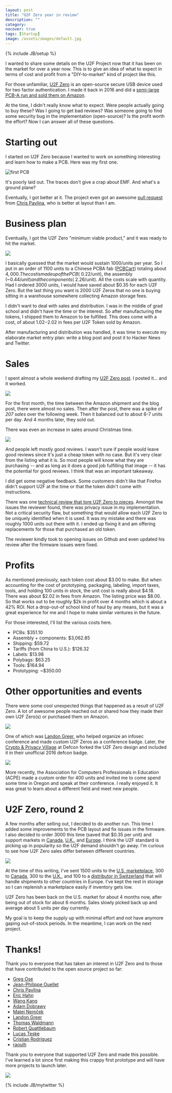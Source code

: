 ```yaml
---
layout: post
title: "U2F Zero year in review"
description: ""
category: 
nocover: true
tags: [Startup]
image: /assets/images/default.jpg
---
```

{% include JB/setup %}

I wanted to share some details on the U2F Project now that it has been on the
market for over a year now.  This is to give an idea of what to expect in terms
of cost and profit from a "DIY-to-market" kind of project like this.

For those unfamiliar, [U2F Zero](https://github.com/conorpp/u2f-zero) is an
open-source secure USB device used for two factor authentication.  I made it
back in 2016 and did a [semi-large PCB-A run and sold them on
Amazon](https://conorpp.com/designing-and-producing-2fa-tokens-to-sell-on-amazon).

At the time, I didn't really know what to expect.  Were people actually going
to buy these?  Was I going to get bad reviews?  Was someone going to find some
security bug in the implementation (open-source)?  Is the profit worth the effort?
Now I can answer all of these questions.

# Starting out

I started on U2F Zero because I wanted to work on something interesting and
learn how to make a PCB.  Here was my first one.

![first PCB](/assets/images/pcbs/r1-front-dirty.jpg.small.jpg)

It's poorly laid out.  The traces don't give a crap about EMF.  And what's a
ground plane?

Eventually, I got better at it.  The project even got an awesome [pull
request](https://github.com/conorpp/u2f-zero/pull/37) from [Chris
Pavlina](https://github.com/cpavlina), who is better at layout than I am.

# Business plan

Eventually, I got the U2F Zero "minimum viable product," and it was ready to
hit the market.

![](/assets/images/u2f-zero-2/proshot.jpg)

I basically guessed that the market would sustain 1000/units per year.  So I
put in an order of 1100 units to a Chinese PCBA fab
([PCBCart](https://www.pcbcart.com/)) totaling about $4,000.  The cost is made up of the PCB (~$0.22/unit), the assembly (~$0.44/unit) and the components
(~$2.26/unit).  All the costs scale with quantity.  Had I ordered 3000 units, I
would have saved about $0.35 for each U2F Zero.  But the last thing you want is
2000 U2F Zeros that no one is buying sitting in a warehouse somewhere
collecting Amazon storage fees.

I didn't want to deal with sales and distribution.  I was in the middle of grad
school and didn't have the time or the interest.  So after manufacturing the
tokens, I shipped them to Amazon to be fulfilled.  This
does come with a cost, of about $1.02-$2.02 in fees per U2F Token sold by Amazon.

After manufacturing and distribution was handled, it was time to execute my
elaborate market entry plan: write a blog post and post it to Hacker News and
Twitter.

# Sales

I spent almost a whole weekend drafting my [U2F Zero
post](https://conorpp.com/designing-and-producing-2fa-tokens-to-sell-on-amazon).
I posted it... and it worked.

![](/assets/images/u2f-zero-2/2016_sales.png)

For the first month, the time between the Amazon shipment and the blog post, there
were almost no sales.  Then after the post, there was a spike of *207 sales*
over the following week.  Then it balanced out to about 6-7 units per day.  And
4 months later, they sold out.

There was even an increase in sales around Christmas time.

![](/assets/images/u2f-zero-2/reviews.png)

And people left mostly good reviews.  I wasn't sure if people
would leave good reviews since it's just a cheap token with no case.  But it's
very clear from the listing what it is.  So most people will know what
they are purchasing -- and as long as it does a good job fulfilling that image
-- it has the potential for good reviews.  I think that was an important
takeaway.


I did get some negative feedback.  Some customers didn't like that Firefox didn't support
U2F at the time or that the token didn't come with instructions.

There was one [technical review that tore U2F Zero to
pieces](https://www.amazon.com/gp/customer-reviews/R2T5OCAPAFMO2/ref=cm_cr_arp_d_viewpnt).
Amongst the issues the reviewer found, there was privacy issue in my
implementation.  Not a critical security flaw, but something that would allow
each U2F Zero to be uniquely identified when it is used.  It was my mistake and
there was roughly 1000 units out there with it.  I ended up fixing it and am
offering replacements for those that purchased an old token.

The reviewer kindly took to opening issues on Github and even updated his
review after the firmware issues were fixed.

# Profits

As mentioned previously, each token cost about $3.00 to make.  But when
accounting for the cost of prototyping, packaging, labeling, import taxes,
tools, and holding 100 units in stock, the unit cost is really about $4.18.
There was about $2.02 in fees from Amazon.  The listing price was $8.00.  So
that works out to be roughly $2k in profit over 4 months which is about a 42%
ROI.  Not a drop-out-of school kind of haul by any means, but it was a great
experience for me and I hope to make similar ventures in the future.

For those interested, I'll list the various costs here.

* PCBs: $351.10
* Assembly + components: $3,062.85
* Shipping: $59.72
* Tariffs (from China to U.S.): $126.32
* Labels: $13.98
* Polybags: $63.25
* Tools: $164.94
* Prototyping: ~$350.00

# Other opportunities and events

There were some cool unexpected things that happened as a result of U2F Zero.
A lot of awesome people reached out or shared how they made their own U2F Zero(s) or
purchased them on Amazon.

![](/assets/images/u2f-zero-2/twitter.png)

One of which was [Landon
Greer](https://twitter.com/land0ngreer), who helped organize an infosec conference
and made custom U2F Zeros as a conference badge.
Later, the [Crypto & Privacy Village](https://cryptovillage.org/) at Defcon
forked the U2F Zero design and included it in their unofficial 2016 defcon
badge.

![](/assets/images/u2f-zero-2/acpe.jpg)

More recently, the Association for Computers Professionals in Education (ACPE)
made a custom order for 400 units and invited me to come spend some time in
Oregon and speak at their conference.  I really enjoyed it.  It was great to
learn about a different field and meet new people.

# U2F Zero, round 2

A few months after selling out, I decided to do another run.  This time I added
some improvements to the PCB layout and fix issues in the firmware.  I also
decided to order 3000 this time (saved that $0.35 per unit) and support markets
in [Canada](https://www.amazon.ca/U2F-Zero/dp/B01L9DUPK6), [U.K.](https://www.amazon.co.uk/dp/B01L9DUPK6), and [Europe](https://u2fzero.ch/products/u2f-zero-1/).  I think the U2F standard is
picking up in popularity so the U2F demand shouldn't go away.  I'm curious to
see how U2F Zero sales differ between different countries.

![](/assets/images/u2f-zero-2/box.jpg)

At the time of this writing, I've sent 1500 units to the [U.S.
marketplace](https://www.amazon.com/U2F-Zero/dp/B01L9DUPK6), 300 to
[Canada](https://www.amazon.ca/U2F-Zero/dp/B01L9DUPK6), 300 to the
[U.K.](https://www.amazon.co.uk/dp/B01L9DUPK6), and 100 to a [distributor in
Switzerland](https://u2fzero.ch/products/u2f-zero-1/) that will handle shipments to other countries in Europe.  I've kept
the rest in storage so I can replenish a marketplace easily if inventory gets
low.

U2F Zero has been back on the U.S. market for about 4 months now, after being
out of stock for about 6 months.  Sales slowly picked back up and average
about 5 units per day currently.

My goal is to keep the supply up with minimal effort and not have anymore
gaping out-of-stock periods.  In the meantime, I can work on the next project.

# Thanks!

Thank you to everyone that has taken an interest in U2F Zero and to those that
have contributed to the open source project so far:

* [Greg Ose](https://github.com/gregose)
* [Jean-Philippe Ouellet](https://github.com/jpouellet)
* [Chris Pavlina](https://github.com/cpavlina)
* [Eric Hahn](https://github.com/erichahn)
* [Wang Kang](https://github.com/scateu)
* [Adam Dobrawy](https://github.com/ad-m)
* [Matej Nemček](https://github.com/yangwao)
* [Landon Greer](https://github.com/land0ngreer)
* [Thomas Waldmann](https://github.com/ThomasWaldmann)
* [Robert Quattlebaum](https://github.com/darconeous)
* [Lucas Teske](https://github.com/racerxdl)
* [Cristian Rodríguez](https://github.com/crrodriguez)
* [raoulh](https://github.com/raoulh)

Thank you to everyone that supported U2F Zero and made this possible.  I've
learned a lot since first making this crappy first prototype and will have more
projects to launch later.

![](/assets/images/u2f-zero-2/early_proto.jpg)

{% include JB/mytwitter %}
